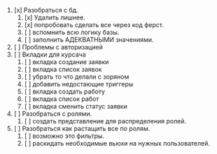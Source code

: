 1. [x] Разобраться с бд.
	1. [x] Удалить лишнее.
	2. [x] попробовать сделать все через код ферст.
	3. [ ] вспомнить всю логику базы.
	4. [ ] заполнить АДЕКВАТНЫМИ значениями.
2. [ ] Проблемы с авторизацией 
3. [ ] Вкладки для курсача
	1. [ ] вкладка создание заявки
	1. [ ] вкладка список заявок
	2. [ ] убрать то что делали с зоряном
	3. [ ] добавить недостающие триггеры
	4. [ ] вкладка создать работу
	5. [ ] вкладка список работ
	6. [ ] вкладка сменить статус заявки
2. [ ] Разобраться с ролями.
	1. [ ] создать представление для распределения ролей.
3. [ ] Разобраться как растащить все по ролям.
	1. [ ] возможно это фильтры.
	2. [ ] раскидать необходимые вьюхи на нужных пользователей.

